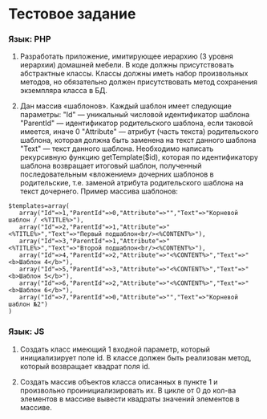 # Тестовое задание

### Язык: PHP

1. Разработать приложение, имитирующее иерархию (3 уровня иерархии) домашней мебели. В коде должны присутствовать абстрактные классы. Классы должны иметь набор произвольных методов, но обязательно должен присутствовать метод сохранения экземпляра класса в БД.

2. Дан массив «шаблонов». Каждый шаблон имеет следующие параметры: 
"Id" — уникальный числовой идентификатор шаблона
"ParentId" — идентификатор родительского шаблона, если таковой имеется, иначе 0
"Attribute" — атрибут (часть текста) родительского шаблона, которая должна быть заменена на текст данного шаблона
"Text" — текст данного шаблона.
Необходимо написать рекурсивную функцию getTemplate($id), которая по идентификатору шаблона возвращает итоговый шаблон, полученный последовательным «вложением» дочерних шаблонов в родительские, т.е. заменой атрибута родительского шаблона на текст дочернего.
Пример массива шаблонов:
```
$templates=array(
   array("Id"=>1,"ParentId"=>0,"Attribute"=>"","Text"=>"Корневой шаблон / <%TITLE%>"),
   array("Id"=>2,"ParentId"=>1,"Attribute"=>"<%TITLE%>","Text"=>"Первый подшаблон<br/><%CONTENT%>"),
   array("Id"=>3,"ParentId"=>1,"Attribute"=>"<%TITLE%>","Text"=>"Второй подшаблон<br/><%CONTENT%>"),
   array("Id"=>4,"ParentId"=>2,"Attribute"=>"<%CONTENT%>","Text"=>"<b>Шаблон 4</b>"),
   array("Id"=>5,"ParentId"=>3,"Attribute"=>"<%CONTENT%>","Text"=>"<b>Шаблон 5</b>"),
   array("Id"=>6,"ParentId"=>2,"Attribute"=>"<%CONTENT%>","Text"=>"<b>Шаблон 6</b>"),
   array("Id"=>7,"ParentId"=>0,"Attribute"=>"","Text"=>"Корневой шаблон №2")
)
```


### Язык: JS

1. Создать класс имеющий 1 входной параметр, который инициализирует поле id. В классе должен быть реализован метод, который возвращает квадрат поля id.

2. Создать массив объектов класса описанных в пункте 1 и произвольно проинициализировать их. В цикле от 0 до кол-ва элементов в массиве вывести квадраты значений элементов в массиве.
